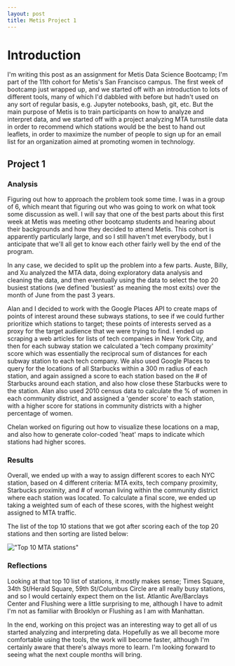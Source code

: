 ```yaml
---
layout: post
title: Metis Project 1
---
```


# Introduction

I'm writing this post as an assignment for Metis Data Science Bootcamp; I'm part of the 11th cohort for Metis's San Francisco campus. The first week of bootcamp just wrapped up, and we started off with an introduction to lots of different tools, many of which I'd dabbled with before but hadn't used on any sort of regular basis, e.g. Jupyter notebooks, bash, git, etc. But the main purpose of Metis is to train participants on how to analyze and interpret data, and we started off with a project analyzing MTA turnstile data in order to recommend which stations would be the best to hand out leaflets, in order to maximize the number of people to sign up for an email list for an organization aimed at promoting women in technology.

## Project 1

### Analysis
Figuring out how to approach the problem took some time. I was in a group of 6, which meant that figuring out who was going to work on what took some discussion as well. I will say that one of the best parts about this first week at Metis was meeting other bootcamp students and hearing about their backgrounds and how they decided to attend Metis. This cohort is apparently particularly large, and so I still haven't met everybody, but I anticipate that we'll all get to know each other fairly well by the end of the program.

In any case, we decided to split up the problem into a few parts. Auste, Billy, and Xu analyzed the MTA data, doing exploratory data analysis and cleaning the data, and then eventually using the data to select the top 20 busiest stations (we defined 'busiest' as meaning the most exits) over the month of June from the past 3 years.

Alan and I decided to work with the Google Places API to create maps of points of interest around these subways stations, to see if we could further prioritize which stations to target; these points of interests served as a proxy for the target audience that we were trying to find. I ended up scraping a web articles for lists of tech companies in New York City, and then for each subway station we calculated a 'tech company proximity' score which was essentially the reciprocal sum of distances for each subway station to each tech company. We also used Google Places to query for the locations of all Starbucks within a 300 m radius of each station, and again assigned a score to each station based on the # of Starbucks around each station, and also how close these Starbucks were to the station. Alan also used 2010 census data to calculate the % of women in each community district, and assigned a 'gender score' to each station, with a higher score for stations in community districts with a higher percentage of women.

Chelan worked on figuring out how to visualize these locations on a map, and also how to generate color-coded 'heat' maps to indicate which stations had higher scores.

### Results
Overall, we ended up with a way to assign different scores to each NYC station, based on 4 different criteria: MTA exits, tech company proximity, Starbucks proximity, and # of woman living within the community district where each station was located. To calculate a final score, we ended up taking a weighted sum of each of these scores, with the highest weight assigned to MTA traffic.

The list of the top 10 stations that we got after scoring each of the top 20 stations and then sorting are listed below:

!["Top 10 MTA stations"](https://jl56923.github.io/public/project_1_recommendations.png)

### Reflections
Looking at that top 10 list of stations, it mostly makes sense; Times Square, 34th St/Herald Square, 59th St/Columbus Circle are all really busy stations, and so I would certainly expect them on the list. Atlantic Ave/Barclays Center and Flushing were a little surprising to me, although I have to admit I'm not as familiar with Brooklyn or Flushing as I am with Manhattan.

In the end, working on this project was an interesting way to get all of us started analyzing and interpreting data. Hopefully as we all become more comfortable using the tools, the work will become faster, although I'm certainly aware that there's always more to learn. I'm looking forward to seeing what the next couple months will bring.
